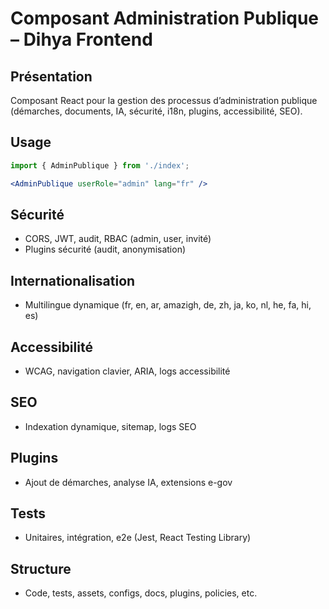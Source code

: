 # Composant Administration Publique – Dihya Frontend

## Présentation
Composant React pour la gestion des processus d’administration publique (démarches, documents, IA, sécurité, i18n, plugins, accessibilité, SEO).

## Usage
```jsx
import { AdminPublique } from './index';

<AdminPublique userRole="admin" lang="fr" />
```

## Sécurité
- CORS, JWT, audit, RBAC (admin, user, invité)
- Plugins sécurité (audit, anonymisation)

## Internationalisation
- Multilingue dynamique (fr, en, ar, amazigh, de, zh, ja, ko, nl, he, fa, hi, es)

## Accessibilité
- WCAG, navigation clavier, ARIA, logs accessibilité

## SEO
- Indexation dynamique, sitemap, logs SEO

## Plugins
- Ajout de démarches, analyse IA, extensions e-gov

## Tests
- Unitaires, intégration, e2e (Jest, React Testing Library)

## Structure
- Code, tests, assets, configs, docs, plugins, policies, etc.
